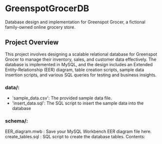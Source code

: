 # GreenspotGrocerDB

Database design and implementation for Greenspot Grocer, a fictional family-owned online grocery store.

## Project Overview

This project involves designing a scalable relational database for Greenspot Grocer to manage their inventory, sales, and customer data effectively. The database is implemented in MySQL, and the design includes an Extended Entity-Relationship (EER) diagram, table creation scripts, sample data insertion scripts, and various SQL queries for testing and business insights.

### data/:

- 'sample_data.csv': The provided sample data file.
- 'insert_data.sql': The SQL script to insert the sample data into the database



### schema/:

EER_diagram.mwb : Save your MySQL Workbench EER diagram file here.
create_tables.sql : SQL script to create the database tables. Contents:

